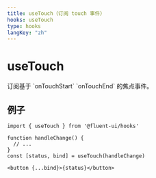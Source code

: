 ```yaml
---
title: useTouch（订阅 touch 事件）
hooks: useTouch
type: hooks
langKey: "zh"
---
```


# useTouch

<p class="description">订阅基于 `onTouchStart` `onTouchEnd` 的焦点事件。</p>

## 例子

```tsx
import { useTouch } from '@fluent-ui/hooks'

function handleChange() {
  // ...
}
const [status, bind] = useTouch(handleChange)

<button {...bind}>{status}</button>
```
